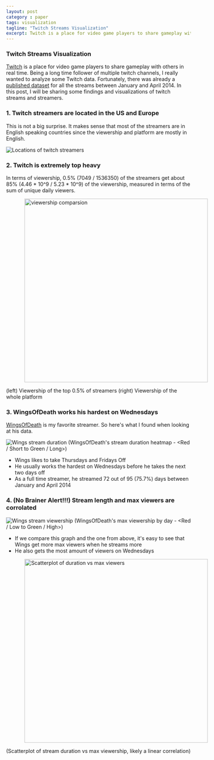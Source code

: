 ```yaml
---
layout: post
category : paper
tags: visualization
tagline: "Twitch Streams Visualization"
excerpt: Twitch is a place for video game players to share gameplay with others in real time. Being a long time follower of multiple twitch channels, I really wanted to analyze some Twitch data. Fortunately, there was already a published dataset for all the streams between January and April 2014. In this post, I will be sharing some findings and visualizations of twitch streams and streamers.
---
```


### Twitch Streams Visualization
[Twitch](http://www.twitch.tv/) is a place for video game players to share gameplay with others in real time. Being a long time follower of multiple twitch channels, I really wanted to analyze some Twitch data. Fortunately, there was already a [published dataset](http://dash.ipv6.enstb.fr/dataset/live-sessions/) for all the streams between January and April 2014. In this post, I will be sharing some findings and visualizations of twitch streams and streamers.

### 1. Twitch streamers are located in the US and Europe  
This is not a big surprise. It makes sense that most of the streamers are in English speaking countries since the viewership and platform are mostly in English.

![Locations of twitch streamers]({{site.imgrepo}}/Popular_Streamer_Map.png)

### 2. Twitch is extremely top heavy
In terms of viewership, 0.5% (7049 / 1536350) of the streamers get about 85% (4.46 * 10^9 / 5.23 * 10^9) of the viewership, measured in terms of the sum of unique daily viewers.

<img src="{{site.imgrepo}}/viewership_comparison.png" alt="viewership comparsion" style="width:500px;height:500px; margin-left:10%">

(left) Viewership of the top 0.5% of streamers (right) Viewership of the whole platform

### 3. WingsOfDeath works his hardest on Wednesdays

[WingsOfDeath](http://www.twitch.tv/wingsofdeath) is my favorite streamer. So here's what I found when looking at his data.

![Wings stream duration]({{site.imgrepo}}/wings_stream_duration_heatmap.png)
(WingsOfDeath's stream duration heatmap - <Red / Short to Green / Long>)

- Wings likes to take Thursdays and Fridays Off
- He usually works the hardest on Wednesdays before he takes the next two days off
- As a full time streamer, he streamed 72 out of 95 (75.7%) days between January and April 2014

### 4. (No Brainer Alert!!!) Stream length and max viewers are corrolated
![Wings stream viewership]({{site.imgrepo}}/wings_viewership_heatmap.png)
(WingsOfDeath's max viewership by day - <Red / Low to Green / High>)

- If we compare this graph and the one from above, it's easy to see that Wings get more max viewers when he streams more
- He also gets the most amount of viewers on Wednesdays

<img src="{{site.imgrepo}}/wings_viewers_vs_duration.png" alt="Scatterplot of duration vs max viewers" style="width:500px;height:500px; margin-left:10%">

(Scatterplot of stream duration vs max viewership, likely a linear correlation)



